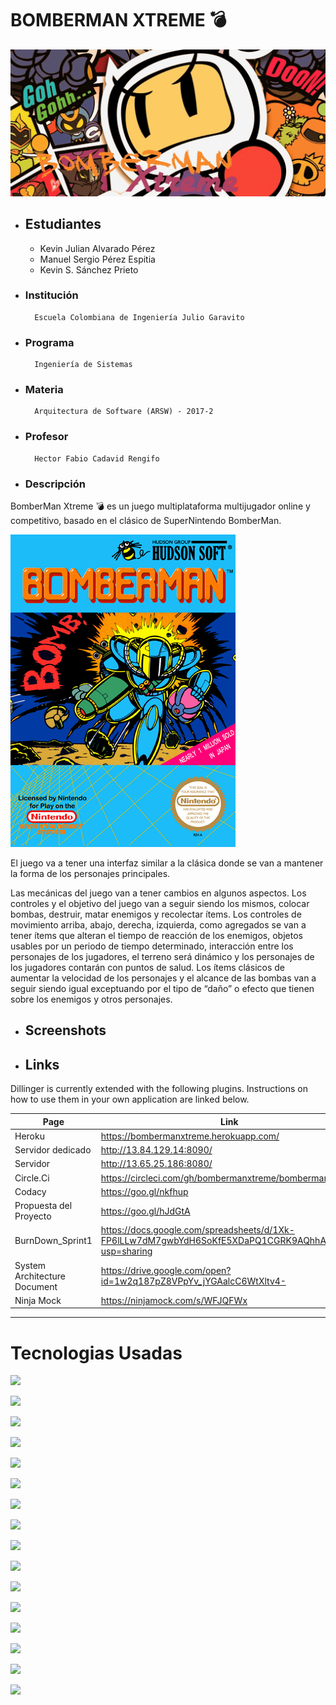 # BOMBERMAN XTREME 💣
![](src/main/resources/static/media/fondo_md.jpg)
- ## Estudiantes
    - Kevin Julian Alvarado Pérez
    - Manuel Sergio Pérez Espitia
    - Kevin S. Sánchez Prieto

- ### Institución
        Escuela Colombiana de Ingeniería Julio Garavito
- ### Programa
        Ingeniería de Sistemas
- ### Materia
        Arquitectura de Software (ARSW) - 2017-2
- ### Profesor
        Hector Fabio Cadavid Rengifo
- ### Descripción
BomberMan Xtreme 💣 es un juego multiplataforma multijugador  online y competitivo, basado en el clásico de SuperNintendo BomberMan.

![](src/main/resources/static/media/des.png)

El juego va a tener una interfaz similar a la clásica donde se van a mantener la forma de los personajes principales.

Las mecánicas del juego van a tener cambios en algunos aspectos. Los controles y el objetivo del juego van a seguir siendo los mismos, colocar bombas, destruir, matar enemigos y recolectar ítems. Los controles de movimiento arriba, abajo, derecha, izquierda, como agregados se van a tener ítems que alteran el tiempo de reacción de los enemigos, objetos usables por un periodo de tiempo determinado, interacción entre los personajes de los jugadores, el terreno será dinámico y los personajes de los jugadores contarán con puntos de salud. Los ítems clásicos de aumentar la velocidad de los personajes y el alcance de las bombas van a seguir siendo igual exceptuando por el tipo de “daño” o efecto que tienen sobre los enemigos y otros personajes.
- ## Screenshots

- ## Links

Dillinger is currently extended with the following plugins. Instructions on how to use them in your own application are linked below.

| Page | Link |
| ------ | ------ |
| Heroku |  https://bombermanxtreme.herokuapp.com/|
| Servidor dedicado | http://13.84.129.14:8090/ |
| Servidor | http://13.65.25.186:8080/ |
| Circle.Ci | https://circleci.com/gh/bombermanxtreme/bombermanxtreme |
| Codacy | https://goo.gl/nkfhup |
| Propuesta del Proyecto | https://goo.gl/hJdGtA |
| BurnDown_Sprint1 | https://docs.google.com/spreadsheets/d/1Xk-FP6lLLw7dM7gwbYdH6SoKfE5XDaPQ1CGRK9AQhhA/edit?usp=sharing |
| System Architecture Document | https://drive.google.com/open?id=1w2q187pZ8VPpYv_jYGAalcC6WtXltv4- |
| Ninja Mock | https://ninjamock.com/s/WFJQFWx   |



----


# Tecnologias Usadas

![](https://blog.phusion.nl/content/images/2016/07/Heroku.png)

![](https://circleci.com/circleci-logo-horizontal-twitter.png)

![](https://www.codacy.com/landing-page-assets/images/codacy-logo/codacy-logo-black.svg)

![](https://www.tuprogramaras.com/wp-content/uploads/2014/04/java.jpg)

![](https://techsparx.com/software-development/spring/img/spring-boot.png)

![](http://www.trucsweb.com/documents/images/2015/bootstrap4.png)

![](https://1.bp.blogspot.com/-5g5vVezK8f0/Vtff_EFwuxI/AAAAAAAAA58/23CIw0yCAbs/s1600/ActiveMQ-www.hackthesec.co.in.png)

![](https://upload.wikimedia.org/wikipedia/en/thumb/6/6b/Redis_Logo.svg/1200px-Redis_Logo.svg.png)


![](https://www.ubuntumexico.com/wp-content/uploads/2016/09/Ubuntu-Server-logo.png)

![](https://www.rinnovocorp.com/wp-content/uploads/2017/10/baas-page-images-04.png)

![](https://sophosnews.files.wordpress.com/2017/01/mongodb.png?w=780&h=408&crop=1)

![](https://robertcastro.co/wp-content/uploads/2017/09/NGINX.png)

![](https://js.devexpress.com/Content/Images/features/html5-css-javascript-logos.png)

![](http://tecnologiaenvivo.com/wp-content/uploads/2016/02/AJAX_logo_by_gengns.svg_.png)

![](https://stomp.github.io/images/project-logo.png)

![](https://spin.atomicobject.com/wp-content/uploads/20171003153036/github-logo.png)






